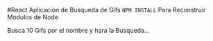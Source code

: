 #React Aplicacion de Busqueda de Gifs ``` NPM INSTALL ``` Para Reconstruir Modulos de Node

Busca 10 Gifs por el nombre y hara la Busqueda...
